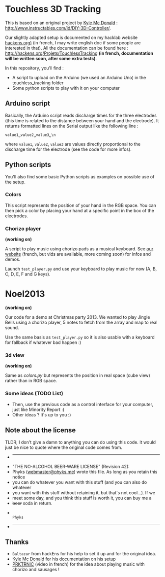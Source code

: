 Touchless 3D Tracking
===================

This is based on an original project by [Kyle Mc Donald](https://github.com/kylemcdonald) : http://www.instructables.com/id/DIY-3D-Controller/.

Our slightly adapted setup is documented on my hacklab website [hackens.org)](http://hackens.org/) (in french, I may write english doc if some people are interested in that). All the documentation can be found here : http://hackens.org/Projets/TouchlessTracking **(in french, documentation will be written soon, after some extra tests)**.

In this repository, you'll find :

- A script to upload on the Arduino (we used an Arduino Uno) in the touchless_tracking folder
- Some python scripts to play with it on your computer

## Arduino script

Basically, the Arduino script reads discharge times for the three electrodes (this time is related to the distance between your hand and the electrode). 
It returns formatted lines on the Serial output like the following line :

```
value1␣value2␣value3␣\n
```

where `value1`, `value2`, `value3` are values directly proportional to the discharge time for the electrode (see the code for more infos).

## Python scripts

You'll also find some basic Python scripts as examples on possible use of the setup.

### Colors

This script represents the position of your hand in the RGB space. You can then pick a color by placing your hand at a specific point in the box of the electrodes.

### Chorizo player

__(working on)__

A script to play music using chorizo pads as a musical keyboard. See [our website](http://hackens.org/Projets/TouchlessTracking) (french, but vids are available, more coming soon) for infos and demos.

Launch `test_player.py` and use your keyboard to play music for now (A, B, C, D, E, F and G keys).

# Noel2013


__(working on)__

Our code for a demo at Christmas party 2013. We wanted to play Jingle Bells using a chorizo player, 5 notes to fetch from the array and map to real sound.

Use the same basis as `test_player.py` so it is also usable with a keyboard for fallback if whatever bad happen :)

### 3d view

__(working on)__

Same as _colors.py_ but represents the position in real space (cube view) rather than in RGB space.

### Some ideas (TODO List)

* Then, use the previous code as a control interface for your computer, just like Minority Report :)
* Other ideas ? It's up to you :)

## Note about the license

TLDR; I don't give a damn to anything you can do using this code. It would just
be nice to quote where the original code comes from.

* -----------------------------------------------------------------------------
* "THE NO-ALCOHOL BEER-WARE LICENSE" (Revision 42):
* Phyks (webmaster@phyks.me) wrote this file. As long as you retain this notice
* you can do whatever you want with this stuff (and you can also do whatever
* you want with this stuff without retaining it, but that's not cool...). If we
* meet some day, and you think this stuff is worth it, you can buy me a
* <del>beer</del> soda in return.
*																		Phyks
* ------------------------------------------------------------------------------

## Thanks

* `Baltazar` from hackEns for his help to set it up and for the original idea.
* [Kyle Mc Donald](https://github.com/kylemcdonald) for his documentation on his setup
* [PRKTRNIC](http://vimeo.com/68763028) (video in french) for the idea about playing music with chorizo and sausages !
